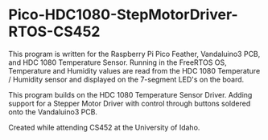 # Pico-HDC1080-StepMotorDriver-RTOS-CS452
This program is written for the Raspberry Pi Pico Feather, Vandaluino3 PCB, and HDC 1080 Temperature Sensor. 
Running in the FreeRTOS OS, Temperature and Humidity values are read from the HDC 1080 Temperature / Humidity sensor and displayed on the 7-segment LED's on the board.

This program builds on the HDC 1080 Temperature Sensor Driver. Adding support for a Stepper Motor Driver with control through buttons soldered onto the Vandaluino3 PCB.

Created while attending CS452 at the University of Idaho.


